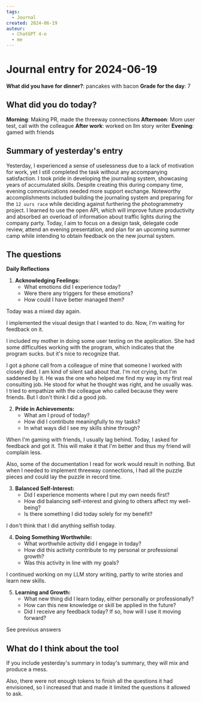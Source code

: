 ```yaml
---
tags:
  - Journal
created: 2024-06-19
auteur:
  - ChatGPT 4-o
  - me
---
```


# Journal entry for 2024-06-19

**What did you have for dinner?**: pancakes with bacon
**Grade for the day**: 7

## What did you do today?

**Morning**: Making PR, made the threeway connections
**Afternoon**: Mom user test, call with the colleague
**After work**: worked on llm story writer
**Evening**: gamed with friends

## Summary of yesterday's entry

Yesterday, I experienced a sense of uselessness due to a lack of motivation for work, yet I still completed the task without any accompanying satisfaction. I took pride in developing the journaling system, showcasing years of accumulated skills. Despite creating this during company time, evening communications needed more support exchange. Noteworthy accomplishments included building the journaling system and preparing for the `12 uurs race` while deciding against furthering the photogrammetry project. I learned to use the open API, which will improve future productivity and absorbed an overload of information about traffic lights during the company party. Today, I aim to focus on a design task, delegate code review, attend an evening presentation, and plan for an upcoming summer camp while intending to obtain feedback on the new journal system.

## The questions

**Daily Reflections**

1. **Acknowledging Feelings:**
   - What emotions did I experience today?
   - Were there any triggers for these emotions?
   - How could I have better managed them?

Today was a mixed day again.

I implemented the visual design that I wanted to do. Now, I'm waiting for feedback on it.

I included my mother in doing some user testing on the application. She had some difficulties working with the program, which indicates that the program sucks. but it's nice to recognize that.

I got a phone call from a colleague of mine that someone I worked with closely died. I am kind of silent sad about that. I'm not crying, but I'm saddened by it.
He was the one who helped me find my way in my first real consulting job.
He stood for what he thought was right, and he usually was.
I tried to empathize with the colleague who called because they were friends. But I don't think I did a good job.

2. **Pride in Achievements:**
   - What am I proud of today?
   - How did I contribute meaningfully to my tasks?
   - In what ways did I see my skills shine through?

When I'm gaming with friends, I usually lag behind. Today, I asked for feedback and got it.
This will make it that I'm better and thus my friend will complain less.

Also, some of the documentation I read for work would result in nothing. But when I needed to implement threeway connections, I had all the puzzle pieces and could lay the puzzle in record time.

3. **Balanced Self-Interest:**
   - Did I experience moments where I put my own needs first?
   - How did balancing self-interest and giving to others affect my well-being?
   - Is there something I did today solely for my benefit?

I don't think that I did anything selfish today.

4. **Doing Something Worthwhile:**
   - What worthwhile activity did I engage in today?
   - How did this activity contribute to my personal or professional growth?
   - Was this activity in line with my goals?

I continued working on my LLM story writing, partly to write stories and learn new skills.

5. **Learning and Growth:**
   - What new thing did I learn today, either personally or professionally?
   - How can this new knowledge or skill be applied in the future?
   - Did I receive any feedback today? If so, how will I use it moving forward?

See previous answers

## What do I think about the tool
If you include yesterday's summary in today's summary, they will mix and produce a mess.

Also, there were not enough tokens to finish all the questions it had envisioned, so I increased that and made it limited the questions it allowed to ask.